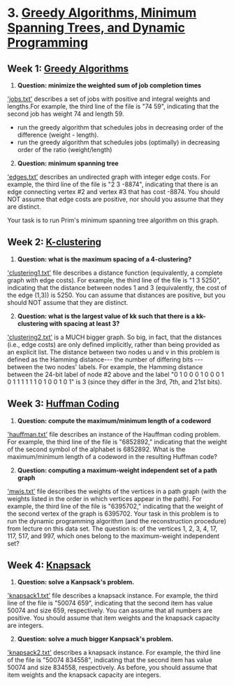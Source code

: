 # 3. [Greedy Algorithms, Minimum Spanning Trees, and Dynamic Programming](https://www.coursera.org/learn/algorithms-greedy?specialization=algorithms)

## Week 1: [Greedy Algorithms](https://github.com/keithpink/algorithms_specialization/blob/main/Greedy_Algorithms_Minimum_Spanning_Trees_and_Dynamic_Programming/greedy.py)

1. **Question: minimize the weighted sum of job completion times**

['jobs.txt'](https://github.com/keithpink/algorithms_specialization/blob/main/Greedy_Algorithms_Minimum_Spanning_Trees_and_Dynamic_Programming/jobs.txt) describes a set of jobs with positive and integral weights and lengths.For example, the third line of the file is "74 59", indicating that the second job has weight 74 and length 59.

  - run the greedy algorithm that schedules jobs in decreasing order of the difference (weight - length). 
  - run the greedy algorithm that schedules jobs (optimally) in decreasing order of the ratio (weight/length)

2. **Question: minimum spanning tree**

['edges.txt'](https://github.com/keithpink/algorithms_specialization/blob/main/Greedy_Algorithms_Minimum_Spanning_Trees_and_Dynamic_Programming/edges.txt) describes an undirected graph with integer edge costs. For example, the third line of the file is "2 3 -8874", indicating that there is an edge connecting vertex #2 and vertex #3 that has cost -8874. You should NOT assume that edge costs are positive, nor should you assume that they are distinct.

Your task is to run Prim's minimum spanning tree algorithm on this graph.

## Week 2: [K-clustering](https://github.com/keithpink/algorithms_specialization/blob/main/Greedy_Algorithms_Minimum_Spanning_Trees_and_Dynamic_Programming/greedy.py)

1. **Question: what is the maximum spacing of a 4-clustering?**

['clustering1.txt'](https://github.com/keithpink/algorithms_specialization/blob/main/Greedy_Algorithms_Minimum_Spanning_Trees_and_Dynamic_Programming/clustering1.txt) file describes a distance function (equivalently, a complete graph with edge costs). For example, the third line of the file is "1 3 5250", indicating that the distance between nodes 1 and 3 (equivalently, the cost of the edge (1,3)) is 5250.  You can assume that distances are positive, but you should NOT assume that they are distinct.

2. **Question: what is the largest value of kk such that there is a kk-clustering with spacing at least 3?**

['clustering2.txt'](https://github.com/keithpink/algorithms_specialization/blob/main/Greedy_Algorithms_Minimum_Spanning_Trees_and_Dynamic_Programming/clustering2.txt) is a MUCH bigger graph. So big, in fact, that the distances (i.e., edge costs) are only defined implicitly, rather than being provided as an explicit list. The distance between two nodes u and v in this problem is defined as the Hamming distance--- the number of differing bits --- between the two nodes' labels. For example, the Hamming distance between the 24-bit label of node #2 above and the label "0 1 0 0 0 1 0 0 0 1 0 1 1 1 1 1 1 0 1 0 0 1 0 1" is 3 (since they differ in the 3rd, 7th, and 21st bits).

## Week 3: [Huffman Coding]()

1. **Question: compute the maximum/minimum length of a codeword**

['hauffman.txt']() file describes an instance of the Hauffman coding problem. For example, the third line of the file is "6852892," indicating that the weight of the second symbol of the alphabet is 6852892. What is the maximum/minimum length of a codeword in the resulting Huffman code?

2. **Question: computing a maximum-weight independent set of a path graph**

['mwis.txt']() file describes the weights of the vertices in a path graph (with the weights listed in the order in which vertices appear in the path). For example, the third line of the file is "6395702," indicating that the weight of the second vertex of the graph is 6395702. Your task in this problem is to run the dynamic programming algorithm (and the reconstruction procedure) from lecture on this data set. The question is: of the vertices 1, 2, 3, 4, 17, 117, 517, and 997, which ones belong to the maximum-weight independent set? 


## Week 4: [Knapsack]()

1. **Question: solve a Kanpsack's problem.**

['knapsack1.txt']() file describes a knapsack instance. For example, the third line of the file is "50074 659", indicating that the second item has value 50074 and size 659, respectively. You can assume that all numbers are positive.  You should assume that item weights and the knapsack capacity are integers.

2. **Question: solve a much bigger Kanpsack's problem.**

['knapsack2.txt']() describes a knapsack instance. For example, the third line of the file is "50074 834558", indicating that the second item has value 50074 and size 834558, respectively.  As before, you should assume that item weights and the knapsack capacity are integers.




